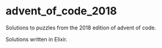 # advent_of_code_2018

Solutions to puzzles from the 2018 edition of advent of code.

Solutions written in Elixir.

